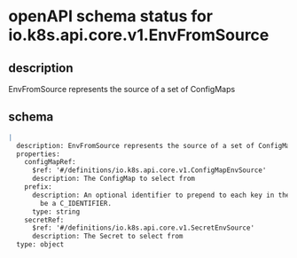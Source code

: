 # openAPI schema status for io.k8s.api.core.v1.EnvFromSource

## description

EnvFromSource represents the source of a set of ConfigMaps

## schema

```yaml
|
  description: EnvFromSource represents the source of a set of ConfigMaps
  properties:
    configMapRef:
      $ref: '#/definitions/io.k8s.api.core.v1.ConfigMapEnvSource'
      description: The ConfigMap to select from
    prefix:
      description: An optional identifier to prepend to each key in the ConfigMap. Must
        be a C_IDENTIFIER.
      type: string
    secretRef:
      $ref: '#/definitions/io.k8s.api.core.v1.SecretEnvSource'
      description: The Secret to select from
  type: object

```
